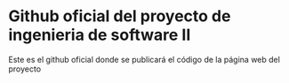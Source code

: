# Github oficial del proyecto de ingenieria de software II
Este es el github oficial donde se publicará el código de la página web del proyecto
